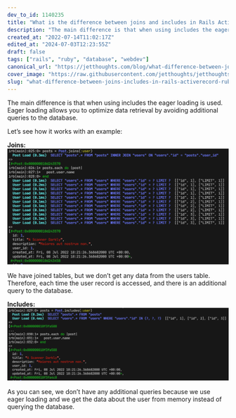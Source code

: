```yaml
---
dev_to_id: 1140235
title: "What is the difference between joins and includes in Rails ActiveRecord?"
description: "The main difference is that when using includes the eager loading is used. Eager loading allows you..."
created_at: "2022-07-14T11:02:17Z"
edited_at: "2024-07-03T12:23:55Z"
draft: false
tags: ["rails", "ruby", "database", "webdev"]
canonical_url: "https://jetthoughts.com/blog/what-difference-between-joins-includes-in-rails-activerecord-ruby/"
cover_image: "https://raw.githubusercontent.com/jetthoughts/jetthoughts.github.io/master/static/assets/img/blog/what-difference-between-joins-includes-in-rails-activerecord-ruby/cover.png"
slug: "what-difference-between-joins-includes-in-rails-activerecord-ruby"
---
```

The main difference is that when using includes the eager loading is used. Eager loading allows you to optimize data retrieval by avoiding additional queries to the database.

Let’s see how it works with an example:

**Joins:**
![Image description](https://raw.githubusercontent.com/jetthoughts/jetthoughts.github.io/master/static/assets/img/blog/what-difference-between-joins-includes-in-rails-activerecord-ruby/file_0.png)

We have joined tables, but we don’t get any data from the users table. Therefore, each time the user record is accessed, and there is an additional query to the database.

**Includes:**
![Image description](https://raw.githubusercontent.com/jetthoughts/jetthoughts.github.io/master/static/assets/img/blog/what-difference-between-joins-includes-in-rails-activerecord-ruby/file_1.png)

As you can see, we don’t have any additional queries because we use eager loading and we get the data about the user from memory instead of querying the database.

